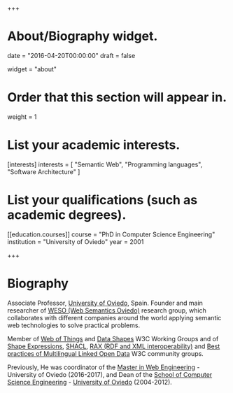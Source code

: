 +++
# About/Biography widget.

date = "2016-04-20T00:00:00"
draft = false

widget = "about"

# Order that this section will appear in.
weight = 1

# List your academic interests.
[interests]
  interests = [
    "Semantic Web",
    "Programming languages",
    "Software Architecture"
  ]

# List your qualifications (such as academic degrees).
[[education.courses]]
  course = "PhD in Computer Science Engineering"
  institution = "University of Oviedo"
  year = 2001

+++

# Biography

Associate Professor, [University of Oviedo](http://uniovi.es), Spain. 
Founder and main researcher of [WESO (Web Semantics Oviedo)](http://www.weso.es) research group, 
which collaborates with different companies around the world applying semantic web technologies 
to solve practical problems.

Member of [Web of Things](https://www.w3.org/WoT/WG/) and 
 [Data Shapes](https://www.w3.org/2014/data-shapes/wiki/Main_Page) W3C Working Groups 
 and of 
 [Shape Expressions](https://www.w3.org/community/shex/), 
 [SHACL](https://www.w3.org/community/shacl/),
 [RAX (RDF and XML interoperability)](https://www.w3.org/community/rax/) and 
 [Best practices of Multilingual Linked Open Data](https://www.w3.org/community/bpmlod/) W3C community groups. 

Previously, He was coordinator of the [Master in Web Engineering](http://miw.uniovi.es) - University of Oviedo (2016-2017), 
 and  Dean of the [School of Computer Science Engineering](http://ingenieriainformatica.uniovi.es) - [University of Oviedo](http://uniovi.es) (2004-2012).

